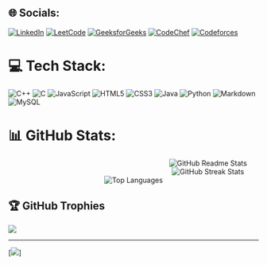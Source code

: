 ## 🌐 Socials:
[![LinkedIn](https://img.shields.io/badge/LinkedIn-%230077B5.svg?logo=linkedin&logoColor=white)](https://linkedin.com/in/krishantchauhan) 
[![LeetCode](https://img.shields.io/badge/LeetCode-%23FFA116.svg?logo=leetcode&logoColor=white)](https://leetcode.com/krishantchauhan)
[![GeeksforGeeks](https://img.shields.io/badge/GeeksforGeeks-%23000000.svg?logo=geeksforgeeks&logoColor=white)](https://auth.geeksforgeeks.org/user/krishantchauhan/profile)
[![CodeChef](https://img.shields.io/badge/CodeChef-%23FC6D26.svg?logo=codechef&logoColor=white)](https://www.codechef.com/users/krashant77)
[![Codeforces](https://img.shields.io/badge/Codeforces-%23680068.svg?logo=codeforces&logoColor=white)](https://codeforces.com/profile/krishantchauhan)

# 💻 Tech Stack:
![C++](https://img.shields.io/badge/c++-%2300599C.svg?style=for-the-badge&logo=c%2B%2B&logoColor=white) 
![C](https://img.shields.io/badge/c-%2300599C.svg?style=for-the-badge&logo=c&logoColor=white) 
![JavaScript](https://img.shields.io/badge/javascript-%23323330.svg?style=for-the-badge&logo=javascript&logoColor=%23F7DF1E) 
![HTML5](https://img.shields.io/badge/html5-%23E34F26.svg?style=for-the-badge&logo=html5&logoColor=white) 
![CSS3](https://img.shields.io/badge/css3-%231572B6.svg?style=for-the-badge&logo=css3&logoColor=white) 
![Java](https://img.shields.io/badge/java-%23ED8B00.svg?style=for-the-badge&logo=openjdk&logoColor=white) 
![Python](https://img.shields.io/badge/python-3670A0?style=for-the-badge&logo=python&logoColor=ffdd54) 
![Markdown](https://img.shields.io/badge/markdown-%23000000.svg?style=for-the-badge&logo=markdown&logoColor=white) 
![MySQL](https://img.shields.io/badge/mysql-%2300000f.svg?style=for-the-badge&logo=mysql&logoColor=white)

# 📊 GitHub Stats:
<div style="text-align: center; margin-left: 300px;">
  <img src="https://github-readme-stats.vercel.app/api?username=Krishantchauhan&theme=dark&hide_border=false&include_all_commits=true&count_private=true" alt="GitHub Readme Stats" />
  <img src="https://github-readme-streak-stats.herokuapp.com/?user=Krishantchauhan&theme=dark&hide_border=false" alt="GitHub Streak Stats" /><br/>
</div>

<div style="text-align: center;">
  <img src="https://github-readme-stats.vercel.app/api/top-langs/?username=Krishantchauhan&theme=dark&hide_border=false&include_all_commits=true&count_private=true&layout=compact" alt="Top Languages" />
</div>



## 🏆 GitHub Trophies
![](https://github-profile-trophy.vercel.app/?username=Krishantchauhan&theme=radical&no-frame=false&no-bg=true&margin-w=4)

---
[![](https://visitcount.itsvg.in/api?id=Krishantchauhan&icon=0&color=0)]


